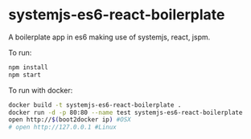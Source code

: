 systemjs-es6-react-boilerplate
=========
A boilerplate app in es6 making use of systemjs, react, jspm.

To run:

```bash
npm install
npm start
```

To run with docker:

```bash
docker build -t systemjs-es6-react-boilerplate .
docker run -d -p 80:80 --name test systemjs-es6-react-boilerplate
open http://$(boot2docker ip) #OSX
# open http://127.0.0.1 #Linux
```
